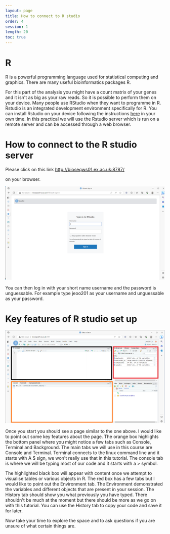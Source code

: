 ```yaml
---
layout: page
title: How to connect to R studio
order: 4
session: 1
length: 20
toc: true
---
```

# R
 R is a powerful programming language used for statistical computing and graphics. There are many useful bioinformatics packages R.

For this part of the analysis you might have a count matrix of your genes and it isn't as big as your raw reads. So it is possible to perform them on your device. Many people use RStudio when they want to programme in R. Rstudio is an integrated development environment specifically for R. You can install Rstudio on your device following the instructions [here](https://posit.co/download/rstudio-desktop/) in your own time. In this practical we will use the Rstudio server which is run on a remote server and can be accessed through a web browser.

# How to connect to the R studio server

Please click on this link <http://bioseqws01.ex.ac.uk:8787/>

on your browser.


![r_studio_login](../images/r_stuio_login_page.PNG)


You can then log in with your short name username and the password is unguessable. For example type jeoo201 as your username and unguessable as your password.


# Key features of R studio set up
![r_studio_start_page](../images/r_studio_page_1_edited.png)

Once you start you should see a page similar to the one above. I would like to point out some key features about the page. The orange box highlights the bottom panel where you might notice a few tabs such as Console, Terminal and Background. The main tabs we will use in this course are Console and Terminal. Terminal connects to the linux command line and it starts with  A $ sign, we won't really use that in this tutorial. The console tab is where we will be typing most of our code and it starts with a > symbol.

The highlighted black box will appear with content once we attempt to visualise tables or various objects in R. The red box has a few tabs but I would like to point out the Environment tab. The Environment demonstrated the variables and different objects that are present in your session. The History tab should show you what previously you have typed. There shouldn't be much at the moment but there should be more as we go on with this tutorial. You can use the History tab to copy your code and save it for later.

Now take your time to explore the space and to ask questions if you are unsure of what certain things are. 
